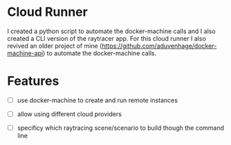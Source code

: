# Cloud Runner
I created a python script to automate the docker-machine calls and I also created a CLI version of the raytracer app.
For this cloud runner I also revived an older project of mine (https://github.com/aduvenhage/docker-machine-api) to automate the docker-machine calls.

# Features
- [ ] use docker-machine to create and run remote instances
- [ ] allow using different cloud providers
- [ ] specificy which raytracing scene/scenario to build though the command line

